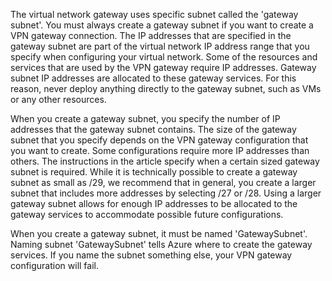 The virtual network gateway uses specific subnet called the 'gateway subnet'. You must always create a gateway subnet if you want to create a VPN gateway connection. The IP addresses that are specified in the gateway subnet are part of the virtual network IP address range that you specify when configuring your virtual network. Some of the resources and services that are used by the VPN gateway require IP addresses. Gateway subnet IP addresses are allocated to these gateway services. For this reason, never deploy anything directly to the gateway subnet, such as VMs or any other resources.

When you create a gateway subnet, you specify the number of IP addresses that the gateway subnet contains. The size of the gateway subnet that you specify depends on the VPN gateway configuration that you want to create. Some configurations require more IP addresses than others. The instructions in the article specify when a certain sized gateway subnet is required. While it is technically possible to create a gateway subnet as small as /29, we recommend that in general, you create a larger subnet that includes more addresses by selecting /27 or /28. Using a larger gateway subnet allows for enough IP addresses to be allocated to the gateway services to accommodate possible future configurations.

When you create a gateway subnet, it must be named 'GatewaySubnet'. Naming subnet 'GatewaySubnet' tells Azure where to create the gateway services. If you name the subnet something else, your VPN gateway configuration will fail.
